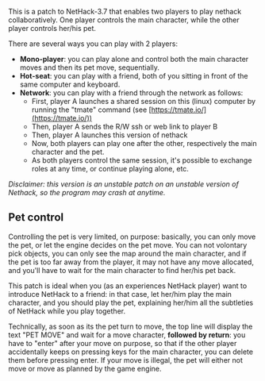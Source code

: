 This is a patch to NetHack-3.7 that enables two players to play
nethack collaboratively.
One player controls the main character, while the other player controls her/his pet.

There are several ways you can play with 2 players:

- **Mono-player**: you can play alone and control both the main character moves and then its pet move, sequentially.
- **Hot-seat**: you can play with a friend, both of you sitting in front of the same computer and keyboard.
- **Network**: you can play with a friend through the network as follows:
    - First, player A launches a shared session on this (linux) computer by running the "tmate" command (see [https://tmate.io/](https://tmate.io/))
    - Then, player A sends the R/W ssh or web link to player B
    - Then, player A launches this version of nethack
    - Now, both players can play one after the other, respectively the main character and the pet.
    - As both players control the same session, it's possible to exchange roles at any time, or continue playing alone, etc.

*Disclaimer: this version is an unstable patch on an unstable version of Nethack, so the program may crash at anytime.*

## Pet control

Controlling the pet is very limited, on purpose: basically, you can only move the pet, or let the engine decides on the pet move.
You can not volontary pick objects, you can only see the map around the main character, and if the pet is too far away from the
player, it may not have any move allocated, and you'll have to wait for the main character to find her/his pet back.

This patch is ideal when you (as an experiences NetHack player) want to introduce NetHack to a friend: in that case, let her/him
play the main character, and you should play the pet, explaining her/him all the subtleties of NetHack while you play together.

Technically, as soon as its the pet turn to move, the top line will display the text "PET MOVE" and wait for a move character,
**followed by return**: you have to "enter" after your move on purpose, so that if the other player accidentally keeps on pressing
keys for the main character, you can delete them before pressing enter.
If your move is illegal, the pet will either not move or move as planned by the game engine.

